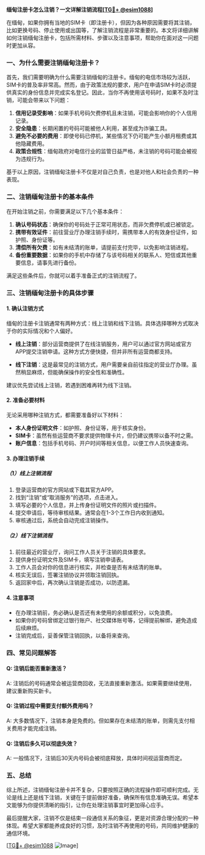 **缅甸注册卡怎么注销？一文详解注销流程[[TG💪+ @esim1088](https://t.me/s/esim1088)]**

在缅甸，如果你拥有当地的SIM卡（即注册卡），但因为各种原因需要将其注销，比如更换号码、停止使用或出国等，了解注销流程是非常重要的。本文将详细讲解如何注销缅甸注册卡，包括所需材料、步骤以及注意事项，帮助你在面对这一问题时更加从容。

### 一、为什么需要注销缅甸注册卡？

首先，我们需要明确为什么需要注销缅甸的注册卡。缅甸的电信市场较为活跃，SIM卡的普及率非常高。然而，由于政策法规的要求，用户在申请SIM卡时必须提供真实的身份信息并完成实名登记。因此，当你不再使用该号码时，如果不及时注销，可能会带来以下问题：

1. **信用记录受影响**：如果手机号码欠费停机且未注销，可能会影响你的个人信用记录。
2. **安全隐患**：长期闲置的号码可能被他人利用，甚至成为诈骗工具。
3. **避免不必要的费用**：即使号码已停机，某些情况下仍可能产生小额月租费或其他隐藏费用。
4. **政策合规性**：缅甸政府对电信行业的监管日益严格，未注销的号码可能会被视为违规行为。

基于以上原因，注销缅甸注册卡不仅是对自己负责，也是对他人和社会负责的一种表现。

### 二、注销缅甸注册卡的基本条件

在开始注销之前，你需要满足以下几个基本条件：

1. **确认号码状态**：确保你的号码处于正常可用状态，而非欠费停机或已被锁定。
2. **携带有效证件**：前往营业厅办理注销手续时，需携带本人的有效身份证件，如护照、身份证等。
3. **清偿所有欠费**：如有未结清的账单，请提前支付完毕，以免影响注销进程。
4. **备份重要数据**：如果你的手机中存储了与该号码相关的联系人、短信或其他重要信息，请事先进行备份。

满足这些条件后，你就可以着手准备正式的注销流程了。

### 三、注销缅甸注册卡的具体步骤

#### 1. 确认注销方式

缅甸的注册卡注销通常有两种方式：线上注销和线下注销。具体选择哪种方式取决于你的实际情况和个人偏好。

- **线上注销**：部分运营商提供了在线注销服务，用户可以通过官方网站或官方APP提交注销申请。这种方式方便快捷，但并非所有运营商都支持。
  
- **线下注销**：这是最常见的注销方式，用户需要亲自前往指定的营业厅办理。虽然稍显麻烦，但能确保操作的安全性和准确性。

建议优先尝试线上注销，若遇到困难再转为线下注销。

#### 2. 准备必要材料

无论采用哪种注销方式，都需要准备好以下材料：

- **本人身份证明文件**：如护照、身份证等，用于核实身份。
- **SIM卡**：虽然有些运营商不要求提供物理卡片，但仍建议携带以备不时之需。
- **账户信息**：包括手机号码、开户时间等相关信息，以便工作人员快速查询。

#### 3. 办理注销手续

##### （1）线上注销流程

1. 登录运营商的官方网站或下载其官方APP。
2. 找到“注销”或“取消服务”的选项，点击进入。
3. 填写必要的个人信息，并上传身份证明文件的照片或扫描件。
4. 提交申请后，等待审核结果。通常会在1-3个工作日内收到通知。
5. 审核通过后，系统会自动完成注销操作。

##### （2）线下注销流程

1. 前往最近的营业厅，询问工作人员关于注销的具体要求。
2. 提供身份证明文件及SIM卡，填写注销申请表。
3. 工作人员会对你的信息进行核实，并检查是否有未结清的账单。
4. 核实无误后，签署注销协议并领取注销回执。
5. 返回家中后，再次确认注销是否成功，以防遗漏。

#### 4. 注意事项

- 在办理注销前，务必确认是否还有未使用的余额或积分，以免浪费。
- 如果你的号码曾绑定过银行账户、社交媒体账号等，记得提前解绑，避免造成后续麻烦。
- 注销完成后，妥善保管注销回执，以备将来查询。

### 四、常见问题解答

#### Q: 注销后能否重新激活？
A: 注销后的号码通常会被运营商回收，无法直接重新激活。如果需要继续使用，建议重新购买新卡。

#### Q: 注销过程中需要支付额外费用吗？
A: 大多数情况下，注销本身是免费的。但如果存在未结清的账单，则需先支付相关费用才能完成注销。

#### Q: 注销后多久可以彻底失效？
A: 一般情况下，注销后30天内号码会被彻底释放，具体时间视运营商而定。

### 五、总结

综上所述，注销缅甸注册卡并不复杂，只要按照正确的流程操作即可顺利完成。无论是线上还是线下注销，关键在于提前做好准备，确保所有信息准确无误。希望本文能够为你提供清晰的指引，让你在处理注销事宜时更加得心应手。

最后提醒大家，注销不仅是结束一段通信关系的象征，更是对资源合理分配的一种体现。希望大家都能养成良好的习惯，及时注销不再使用的号码，共同维护健康的通信环境。

[[TG💪+ @esim1088](https://t.me/s/esim1088) ![Image](https://i.postimg.cc/4NQfJmqS/Snipaste-2025-05-13-00-14-12.png)]